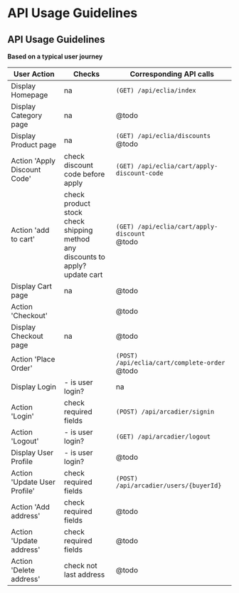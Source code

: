 # API Usage Guidelines

<a name="api-usage-guidelines"></a>
## API Usage Guidelines

**Based on a typical user journey**

| User Action                   | Checks                                    | Corresponding API calls                                                       |
| ----------------------------- | ----------------------------------------- | ----------------------------------------------------------------------------- |
| Display Homepage              |                         na                |   `(GET) /api/eclia/index`                                                    |
| Display Category page         |                        na                 |  @todo                                                                        |
| Display Product page          |                        na                 |              `(GET) /api/eclia/discounts` <br/> @todo                         |
| Action 'Apply Discount Code'  | check discount code before apply          |    `(GET) /api/eclia/cart/apply-discount-code`                                |
| Action 'add to cart'          | check product stock <br/> check shipping method <br/> any discounts to apply? <br/> update cart  |    `(GET) /api/eclia/cart/apply-discount`  <br/> @todo                                |
| Display Cart page             |                       na                  |     @todo                                                                     |
| Action 'Checkout'             |                                           |   @todo                                                                       |
| Display Checkout page         |                       na                  |  @todo                                                                        |
| Action 'Place Order'          |                                           |   `(POST) /api/eclia/cart/complete-order`  <br/> @todo                        |
| Display Login                 | - is user login?                          |                        na                                                     |
| Action 'Login'                | check required fields                     |    `(POST) /api/arcadier/signin`                                              |
| Action 'Logout'               | - is user login?                          |     `(GET) /api/arcadier/logout`                                              |
| Display User Profile          | - is user login?                          |  @todo                                                                        |
| Action 'Update User Profile'  | check required fields                     |   `(POST) /api/arcadier/users/{buyerId}`                                      |
| Action 'Add address'          | check required fields                     |           @todo                                                               |
| Action 'Update address'       | check required fields                     |        @todo                                                                  |
| Action 'Delete address'       | check not last address                    |        @todo                                                                  |

